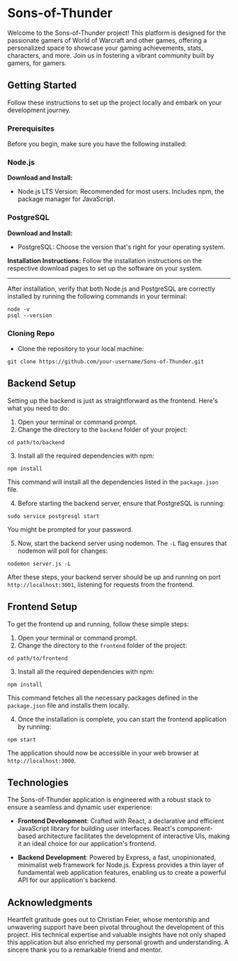 # Sons-of-Thunder

Welcome to the Sons-of-Thunder project! This platform is designed for the passionate gamers of World of Warcraft and other games, offering a personalized space to showcase your gaming achievements, stats, characters, and more. Join us in fostering a vibrant community built by gamers, for gamers.

## Getting Started

Follow these instructions to set up the project locally and embark on your development journey.

### Prerequisites
Before you begin, make sure you have the following installed:

### Node.js
**Download and Install:**
- Node.js LTS Version: Recommended for most users. Includes npm, the package manager for JavaScript.

### PostgreSQL
**Download and Install:**
- PostgreSQL: Choose the version that's right for your operating system.

**Installation Instructions:**
Follow the installation instructions on the respective download pages to set up the software on your system.

---

After installation, verify that both Node.js and PostgreSQL are correctly installed by running the following commands in your terminal:

```
node -v
psql --version
```

### Cloning Repo
- Clone the repository to your local machine:
```
git clone https://github.com/your-username/Sons-of-Thunder.git
```

## Backend Setup

Setting up the backend is just as straightforward as the frontend. Here's what you need to do:

1. Open your terminal or command prompt.
2. Change the directory to the `backend` folder of your project:
```
cd path/to/backend
```
3. Install all the required dependencies with npm:
```
npm install
```
This command will install all the dependencies listed in the `package.json` file.

4. Before starting the backend server, ensure that PostgreSQL is running:
```
sudo service postgresql start
```
You might be prompted for your password.

5. Now, start the backend server using nodemon. The `-L` flag ensures that nodemon will poll for changes:
```
nodemon server.js -L
```

After these steps, your backend server should be up and running on port `http://localhost:3001`, listening for requests from the frontend.

## Frontend Setup

To get the frontend up and running, follow these simple steps:

1. Open your terminal or command prompt.
2. Change the directory to the `frontend` folder of the project:
```
cd path/to/frontend
```
3. Install all the required dependencies with npm:
```
npm install
```
This command fetches all the necessary packages defined in the `package.json` file and installs them locally.

4. Once the installation is complete, you can start the frontend application by running:
```
npm start
```

The application should now be accessible in your web browser at `http://localhost:3000`.

## Technologies
The Sons-of-Thunder application is engineered with a robust stack to ensure a seamless and dynamic user experience:

- **Frontend Development**: Crafted with React, a declarative and efficient JavaScript library for building user interfaces. React's component-based architecture facilitates the development of interactive UIs, making it an ideal choice for our application's frontend.

- **Backend Development**: Powered by Express, a fast, unopinionated, minimalist web framework for Node.js. Express provides a thin layer of fundamental web application features, enabling us to create a powerful API for our application's backend.


## Acknowledgments

Heartfelt gratitude goes out to Christian Feier, whose mentorship and unwavering support have been pivotal throughout the development of this project. His technical expertise and valuable insights have not only shaped this application but also enriched my personal growth and understanding. A sincere thank you to a remarkable friend and mentor.
